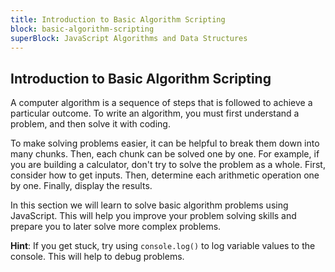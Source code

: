 ```yaml
---
title: Introduction to Basic Algorithm Scripting
block: basic-algorithm-scripting
superBlock: JavaScript Algorithms and Data Structures
---
```


## Introduction to Basic Algorithm Scripting

A computer algorithm is a sequence of steps that is followed to achieve a particular outcome. To write an algorithm, you must first understand a problem, and then solve it with coding.

To make solving problems easier, it can be helpful to break them down into many chunks. Then, each chunk can be solved one by one. For example, if you are building a calculator, don't try to solve the problem as a whole. First, consider how to get inputs. Then, determine each arithmetic operation one by one. Finally, display the results.

In this section we will learn to solve basic algorithm problems using JavaScript. This will help you improve your problem solving skills and prepare you to later solve more complex problems.

**Hint**: If you get stuck, try using `console.log()` to log variable values to the console. This will help to debug problems.
